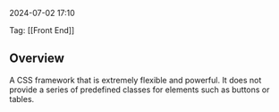 
2024-07-02 17:10

Tag: [[Front End]]

## Overview

A CSS framework that is extremely flexible and powerful. It does not provide a series of predefined classes for elements such as buttons or tables.
